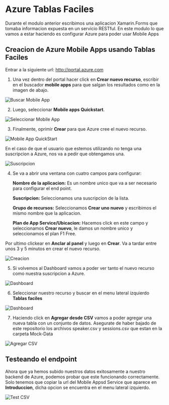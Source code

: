# Azure Tablas Faciles

Durante el modulo anterior escribimos una aplicacion Xamarin.Forms que tomaba informacion expuesta en un servicio RESTful. En este modulo lo que vamos a estar haciendo es configurar Azure para poder usar Mobile Apps 

## Creacion de Azure Mobile Apps usando Tablas Faciles

Entrar a la siguiente url: http://portal.azure.com 

1. Una vez dentro del portal hacer click en **Crear nuevo recurso**, escribir en el buscador **mobile apps** para que salgan los resultados como en la imagen de abajo. 

![Buscar Mobile App](./images/01.BuscarMobileApp.PNG)

2. Luego, seleccionar **Mobile apps Quickstart**.

![Seleccionar Mobile App](./images/02.SeleccionarMobileApp.PNG)

3. Finalmente, oprimir **Crear** para que Azure cree el nuevo recurso.

![Mobile App QuickStart](./images/03.MobileAppQuickstart.PNG)

En el caso de que el usuario que estemos utilizando no tenga una suscripcion a Azure, nos va a pedir que obtengamos una.

![Suscripcion](./images/04.Suscripcion.PNG)

4. Se va a abrir una ventana con cuatro campos para configurar:

    **Nombre de la aplicacion:**
    Es un nombre unico que va a ser necesario para configurar el end point. 

    **Suscripcion:**
    Seleccionamos una suscripcion de la lista.

    **Grupo de recursos:**
    Seleccionamos **Crear uno nuevo** y escribimos el mismo nombre que la aplicacion.

    **Plan de App Service/Ubicacion:**
    Hacemos click en este campo y seleccionamos **Crear nuevo**, le damos un nombre unico y seleccionamos el plan F1 Free.

Por ultimo clickear en **Anclar al panel** y luego en **Crear**. Va a tardar entre unos 3 y 5 minutos en crear el nuevo recurso. 

![Creacion](./images/05.Creacion.PNG)

5. Si volvemos al Dashboard vamos a poder ver tanto el nuevo recurso como nuestra suscripcion a Azure.

![Dashboard](./images/06.Dashboard.PNG)

6. Seleccionar nuestro recurso y buscar en el menu lateral izquierdo **Tablas faciles**

![Dashboard](./images/07.OpcionTablasFaciles.PNG)

7. Haciendo click en **Agregar desde CSV** vamos a poder agregar una nueva tabla con un conjunto de datos. Asegurate de haber bajado de este repositorio los archivos speaker.csv y sessions.csv que estan en la carpeta Mock-Data

![Agregar CSV](./images/08.AgregarCSV.PNG)

## Testeando el endpoint

Ahora que ya hemos subido nuestros datos exitosamente a nuestro backend de Azure, podemos probar que este funcionando correctamente. Solo tenemos que copiar la url del Mobile Appsd Service que aparece en **Introduccion**, dicha opcion se encuentra en el menu lateral izquierdo.

![Test CSV](./images/09.TestRecurso.PNG)
